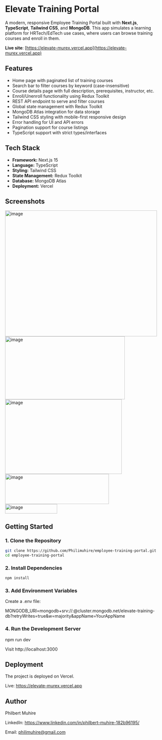 # Elevate Training Portal

A modern, responsive Employee Training Portal built with **Next.js**, **TypeScript**, **Tailwind CSS**, and **MongoDB**. This app simulates a learning platform for HRTech/EdTech use cases, where users can browse training courses and enroll in them.

**Live site**: [https://elevate-murex.vercel.app](https://elevate-murex.vercel.app)

## Features

- Home page with paginated list of training courses
- Search bar to filter courses by keyword (case-insensitive)
- Course details page with full description, prerequisites, instructor, etc.
- Enroll/Unenroll functionality using Redux Toolkit
- REST API endpoint to serve and filter courses 
- Global state management with Redux Toolkit
- MongoDB Atlas integration for data storage
- Tailwind CSS styling with mobile-first responsive design
- Error handling for UI and API errors
- Pagination support for course listings
- TypeScript support with strict types/interfaces

## Tech Stack

- **Framework:** Next.js 15
- **Language:** TypeScript
- **Styling:** Tailwind CSS
- **State Management:** Redux Toolkit
- **Database:** MongoDB Atlas
- **Deployment:** Vercel

## Screenshots

<img width="496" height="410" alt="image" src="https://github.com/user-attachments/assets/01a5f33f-4289-4c2e-ae23-9fc560bb330c" />
<img width="391" height="205" alt="image" src="https://github.com/user-attachments/assets/f58a3322-1632-4ca0-a779-a487b8ba2fea" />
<img width="381" height="243" alt="image" src="https://github.com/user-attachments/assets/d97a9328-922e-44b4-ac32-ae9cec070f44" />
<img width="339" height="98" alt="image" src="https://github.com/user-attachments/assets/666bd6de-e977-4465-a93f-f23dba71cf4a" />
<img width="170" height="31" alt="image" src="https://github.com/user-attachments/assets/e7cd9272-ff09-440d-b2cc-a8f6a5bc3568" />

## Getting Started

### 1. Clone the Repository

```bash
git clone https://github.com/Philimuhire/employee-training-portal.git
cd employee-training-portal
```
### 2. Install Dependencies

```bash
npm install
```
### 3. Add Environment Variables

Create a .env file:

MONGODB_URI=mongodb+srv://<username>:<password>@cluster.mongodb.net/elevate-training-db?retryWrites=true&w=majority&appName=YourAppName

### 4. Run the Development Server

npm run dev

Visit http://localhost:3000

## Deployment

The project is deployed on Vercel.

Live: https://elevate-murex.vercel.app

 ## Author

Philbert Muhire

LinkedIn: https://www.linkedin.com/in/philbert-muhire-182b96195/

Email: philimuhire@gmail.com
